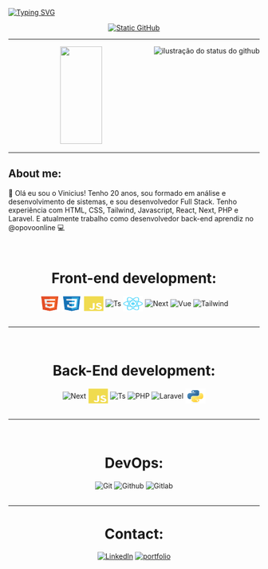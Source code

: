 [![Typing SVG](https://readme-typing-svg.herokuapp.com/?color=f8efd4&size=35&center=true&vCenter=true&width=1000&lines=HELLO,+My+name+is+Vinicius+Viana;+:%29)](https://git.io/typing-svg)
<div align="center">
 <a href='https://github.com/ViniciusPRO20'><img src="https://img.shields.io/static/v1?label=Overview&message=Vinicius&color=f8efd4&style=for-the-badge&logo=GitHub" alt="Static GitHub"></a>
</div>
<hr />

<div align="center">
<img width="41%" height="195px" src="https://github-readme-stats.vercel.app/api/top-langs/?username=ViniciusPRO20&layout=compact&title_color=783c00&text_color=af552e&bg_color=f8efd4&border_color=fff0" />
 
 <img align="right" src="https://github-readme-stats.vercel.app/api?username=ViniciusPRO20&show_icons=true&title_color=783c00&text_color=af552e&icon_color=783c00&bg_color=f8efd4&cache_seconds=2300&include_all_commits=true&count_private=true" alt="ilustração do status do github">
</div>

<hr />

## About me:
👋 Olá eu sou o Vinicius! Tenho 20 anos,
sou formado em análise e desenvolvimento de sistemas,
e sou desenvolvedor Full Stack.
Tenho experiência com HTML, CSS, Tailwind, Javascript, React, Next, PHP e Laravel. E atualmente trabalho como desenvolvedor back-end aprendiz no @opovoonline 💻

<div align="center" style="display: inline_block"><br>
  
  # Front-end development:
  
  <img align="center" alt="HTML" height="30" width="40" src="https://raw.githubusercontent.com/devicons/devicon/master/icons/html5/html5-original.svg">
  <img align="center" alt="CSS" height="30" width="40" src="https://raw.githubusercontent.com/devicons/devicon/master/icons/css3/css3-original.svg">
  <img align="center" alt="Js" height="30" width="40" src="https://raw.githubusercontent.com/devicons/devicon/master/icons/javascript/javascript-plain.svg">
  <img align="center" alt="Ts" height="30" width="40" src="https://cdn.jsdelivr.net/gh/devicons/devicon/icons/typescript/typescript-original.svg" />
  <img align="center" alt="React" height="30" width="40" src="https://raw.githubusercontent.com/devicons/devicon/master/icons/react/react-original.svg">
  <img align="center" alt="Next" height="30" width="40" src="https://cdn.jsdelivr.net/gh/devicons/devicon/icons/nextjs/nextjs-original.svg" />
  <img align="center" alt="Vue" height="30" width="40" src="https://cdn.jsdelivr.net/gh/devicons/devicon@latest/icons/vuejs/vuejs-original.svg" />
  <img align="center" alt="Tailwind" height="30" width="40" src="https://cdn.jsdelivr.net/gh/devicons/devicon@latest/icons/tailwindcss/tailwindcss-original.svg" />

</div>
<br />
<hr />
<div align="center" style="display: inline_block"><br>
  
  # Back-End development:
  
  <img align="center" alt="Next" height="30" width="40" src="https://cdn.jsdelivr.net/gh/devicons/devicon/icons/nextjs/nextjs-original.svg" />
  <img align="center" alt="Js" height="30" width="40" src="https://raw.githubusercontent.com/devicons/devicon/master/icons/javascript/javascript-plain.svg">
  <img align="center" alt="Ts" height="30" width="40" src="https://cdn.jsdelivr.net/gh/devicons/devicon/icons/typescript/typescript-original.svg" />
  <img align="center" alt="PHP" height="40" width="40" src="https://cdn.jsdelivr.net/gh/devicons/devicon/icons/php/php-original.svg" />
  <img align="center" alt="Laravel" height="30" width="30" src="https://cdn.jsdelivr.net/gh/devicons/devicon@latest/icons/laravel/laravel-original.svg" />
  <img align="center" alt="Python" height="30" width="40" src="https://raw.githubusercontent.com/devicons/devicon/master/icons/python/python-original.svg">
</div>
<br />
<hr />
<div align='center' style='display: inline_block'><br>

 # DevOps:
<img align="center" alt="Git" height="30" width="40" src="https://cdn.jsdelivr.net/gh/devicons/devicon@latest/icons/git/git-original.svg" />
<img align="center" alt="Github" height="30" width="30" src="https://github.com/ViniciusPRO20/ViniciusPRO20/assets/115045547/84345c4e-ec7b-4bb2-83fb-4762a6a4e1b1" />
<img align="center" alt="Gitlab" height="30" width="40" src="https://cdn.jsdelivr.net/gh/devicons/devicon@latest/icons/gitlab/gitlab-original.svg" />

</div>
<br />
<hr />
<div align="center">  
  
  # Contact:
  [![LinkedIn](https://img.shields.io/badge/linkedin-%230077B5.svg?style=for-the-badge&logo=linkedin&logoColor=white)](https://www.linkedin.com/in/vinicius-viana-672006240)
  [![portfolio](https://img.shields.io/badge/my_portfolio-000?style=for-the-badge&logo=ko-fi&logoColor=white)](https://meu-site-psi.vercel.app/)
</div>
